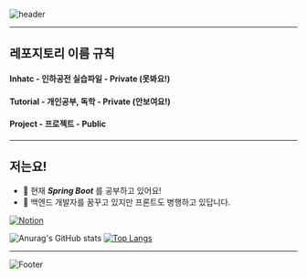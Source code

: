 ![header](https://capsule-render.vercel.app/api?type=waving&color=gradient&&customColorList=18&height=250&section=header&text=UniM0cha&fontColor=fbfbfb&animation=fadeIn)

---

## 레포지토리 이름 규칙
#### Inhatc - 인하공전 실습파일 - Private (못봐요!)
#### Tutorial - 개인공부, 독학 - Private (안보여요!)
#### Project - 프로젝트 - Public

---

## 저는요!
- 🌱 현재 ***Spring Boot*** 를 공부하고 있어요!  
- 💭 백엔드 개발자를 꿈꾸고 있지만 프론트도 병행하고 있답니다.


<a href = "https://solstice99.notion.site/Index-html-8c788d3ac2ff4797a957570ae71de199"><img alt="Notion" src ="https://img.shields.io/badge/Notion-white.svg?&style=flat-square&logo=Notion&logoColor=black"/></a>

![Anurag's GitHub stats](https://github-readme-stats.vercel.app/api?username=UniM0cha&show_icons=true&theme=radical)
[![Top Langs](https://github-readme-stats.vercel.app/api/top-langs/?username=본인깃허브ID&layout=compact&theme=본인이선택한테마명&langs_count=보여주고싶은언어개수)](https://github.com/anuraghazra/github-readme-stats)

---

![Footer](https://capsule-render.vercel.app/api?type=waving&color=gradient&&customColorList=18&height=250&section=footer&text=감사합니다!&fontColor=fbfbfb&animation=fadeIn&fontSize=40)



